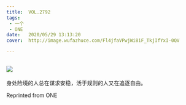 ```yaml
---
title:	VOL.2792
tags:
 - 一个
 - ONE
date:	2020/05/29 13:13:20
cover:	http://image.wufazhuce.com/Fl4jfaVPwjWi8iF_TkjIfYxI-0QV

---
```

![](http://image.wufazhuce.com/Fl4jfaVPwjWi8iF_TkjIfYxI-0QV)
---

身处险境的人总在谋求安稳，活于规则的人又在追逐自由。
 
Reprinted from ONE
